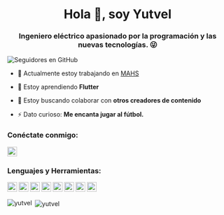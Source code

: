 <h1 align="center">Hola 👋, soy Yutvel</h1>
<h3 align="center">Ingeniero eléctrico apasionado por la programación y las nuevas tecnologías. 😜</h3>

![Seguidores en GitHub](https://img.shields.io/github/followers/yutvel?logo=GitHub&style=for-the-badge)

- 🔭 Actualmente estoy trabajando en [MAHS](https://mahs.com/)

- 🌱 Estoy aprendiendo **Flutter**

- 👯 Estoy buscando colaborar con **otros creadores de contenido**

- ⚡ Dato curioso: **Me encanta jugar al fútbol.**

### Conéctate conmigo:

<a href="https://linkedin.com/in/yutvel" target="blank">
  <img src="https://cdn.jsdelivr.net/npm/simple-icons@3.0.1/icons/linkedin.svg" alt="yutvel" height="22" width="22" />
</a>

<br />

### Lenguajes y Herramientas:

<p align="left">
  <img src="https://www.vectorlogo.zone/logos/figma/figma-icon.svg" alt="figma" width="22" height="22"/>  
  <img src="https://www.vectorlogo.zone/logos/pocoo_flask/pocoo_flask-icon.svg" alt="flask" width="22" height="22"/>  
  <img src="https://www.vectorlogo.zone/logos/git-scm/git-scm-icon.svg" alt="git" width="22" height="22"/> 
  <img src="https://www.vectorlogo.zone/logos/linux/linux-icon.svg" alt="linux" width="22" height="22"/> 
  <img src="https://www.vectorlogo.zone/logos/mysql/mysql-ar21.svg" alt="mysql" width="22" height="22"/> 
  <img src="https://www.vectorlogo.zone/logos/postgresql/postgresql-icon.svg" alt="postgresql" width="22" height="22"/> 
  <img src="https://www.vectorlogo.zone/logos/python/python-icon.svg" alt="python" width="22" height="22"/> 
  <img src="https://www.vectorlogo.zone/logos/sketchapp/sketchapp-icon.svg" alt="sketch" width="22" height="22"/> 
</p>

<p><img align="left" src="https://github-readme-stats.vercel.app/api/top-langs/?username=yutvel&layout=compact&hide=html" alt="yutvel" /></p>

<p>&nbsp;<img align="center" src="https://github-readme-stats.vercel.app/api?username=yutvel&show_icons=true" alt="yutvel" /></p>

